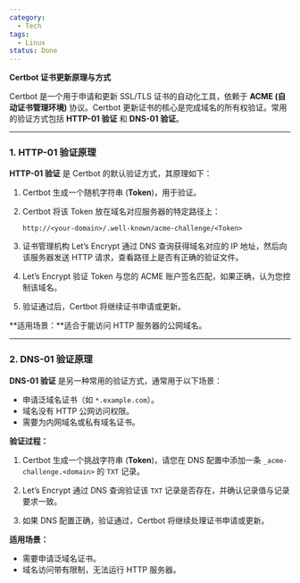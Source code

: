 ```yaml
---
category:
  - Tech
tags:
  - Linux
status: Done
---
```

**Certbot 证书更新原理与方式**

Certbot 是一个用于申请和更新 SSL/TLS 证书的自动化工具，依赖于 **ACME (自动证书管理环境)** 协议。Certbot 更新证书的核心是完成域名的所有权验证。常用的验证方式包括 **HTTP-01 验证** 和 **DNS-01 验证**。

---

### **1. HTTP-01 验证原理**

**HTTP-01 验证** 是 Certbot 的默认验证方式，其原理如下：

1. Certbot 生成一个随机字符串 (**Token**)，用于验证。

2. Certbot 将该 Token 放在域名对应服务器的特定路径上：
   ```
   http://<your-domain>/.well-known/acme-challenge/<Token>
   ```

3. 证书管理机构 Let’s Encrypt 通过 DNS 查询获得域名对应的 IP 地址，然后向该服务器发送 HTTP 请求，查看路径上是否有正确的验证文件。

4. Let’s Encrypt 验证 Token 与您的 ACME 账户签名匹配，如果正确，认为您控制该域名。

5. 验证通过后，Certbot 将继续证书申请或更新。

**适用场景：**适合于能访问 HTTP 服务器的公网域名。

---

### **2. DNS-01 验证原理**

**DNS-01 验证** 是另一种常用的验证方式，通常用于以下场景：
- 申请泛域名证书（如 `*.example.com`）。
- 域名没有 HTTP 公网访问权限。
- 需要为内网域名或私有域名证书。

**验证过程：**

1. Certbot 生成一个挑战字符串 (**Token**)，请您在 DNS 配置中添加一条 `_acme-challenge.<domain>` 的 `TXT` 记录。

2. Let’s Encrypt 通过 DNS 查询验证该 `TXT` 记录是否存在，并确认记录值与记录要求一致。

3. 如果 DNS 配置正确，验证通过，Certbot 将继续处理证书申请或更新。

**适用场景：**
- 需要申请泛域名证书。
- 域名访问带有限制，无法运行 HTTP 服务器。


